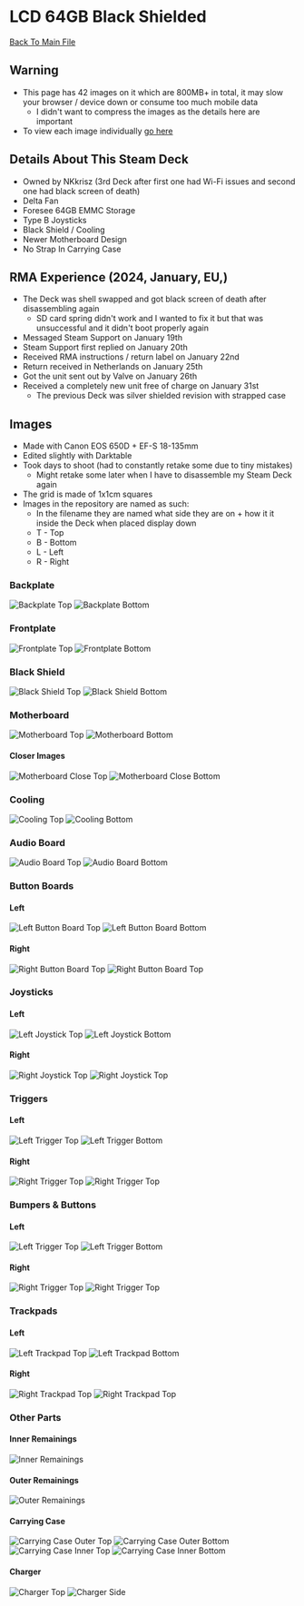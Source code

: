 # LCD 64GB Black Shielded
[Back To Main File](../../README.md)

## Warning
- This page has 42 images on it which are 800MB+ in total, it may slow your browser / device down or consume too much mobile data
    - I didn't want to compress the images as the details here are important
- To view each image individually [go here](https://github.com/NKkrisz/Steam-Deck-Hardware/tree/main/Images/LCD/Black_Shielded_64GB_2024_January)

## Details About This Steam Deck
- Owned by NKkrisz (3rd Deck after first one had Wi-Fi issues and second one had black screen of death)
- Delta Fan
- Foresee 64GB EMMC Storage
- Type B Joysticks
- Black Shield / Cooling
- Newer Motherboard Design
- No Strap In Carrying Case

## RMA Experience (2024, January, EU,)
- The Deck was shell swapped and got black screen of death after disassembling again
    - SD card spring didn't work and I wanted to fix it but that was unsuccessful and it didn't boot properly again
- Messaged Steam Support on January 19th
- Steam Support first replied on January 20th
- Received RMA instructions / return label on January 22nd
- Return received in Netherlands on January 25th
- Got the unit sent out by Valve on January 26th
- Received a completely new unit free of charge on January 31st
    - The previous Deck was silver shielded revision with strapped case

## Images
- Made with Canon EOS 650D + EF-S 18-135mm
- Edited slightly with Darktable
- Took days to shoot (had to constantly retake some due to tiny mistakes)
    - Might retake some later when I have to disassemble my Steam Deck again
- The grid is made of 1x1cm squares
- Images in the repository are named as such:
    - In the filename they are named what side they are on + how it it inside the Deck when placed display down
    - T - Top
    - B - Bottom
    - L - Left
    - R - Right

### Backplate
![Backplate Top](../../Images/LCD/Black_Shielded_64GB_2024_January/NKkrisz_Backplate_T.png)
![Backplate Bottom](../../Images/LCD/Black_Shielded_64GB_2024_January/NKkrisz_Backplate_B.png)

### Frontplate
![Frontplate Top](../../Images/LCD/Black_Shielded_64GB_2024_January/NKkrisz_Frontplate_T.png)
![Frontplate Bottom](../../Images/LCD/Black_Shielded_64GB_2024_January/NKkrisz_Frontplate_B.png)

### Black Shield
![Black Shield Top](../../Images/LCD/Black_Shielded_64GB_2024_January/NKkrisz_Black_Shield_T.png)
![Black Shield Bottom](../../Images/LCD/Black_Shielded_64GB_2024_January/NKkrisz_Black_Shield_B.png)

### Motherboard
![Motherboard Top](../../Images/LCD/Black_Shielded_64GB_2024_January/NKkrisz_Motherboard_T.png)
![Motherboard Bottom](../../Images/LCD/Black_Shielded_64GB_2024_January/NKkrisz_Motherboard_B.png)

#### Closer Images
![Motherboard Close Top](../../Images/LCD/Black_Shielded_64GB_2024_January/NKkrisz_Motherboard_Close_T.png)
![Motherboard Close Bottom](../../Images/LCD/Black_Shielded_64GB_2024_January/NKkrisz_Motherboard_Close_B.png)

### Cooling
![Cooling Top](../../Images/LCD/Black_Shielded_64GB_2024_January/NKkrisz_Cooling_T.png)
![Cooling Bottom](../../Images/LCD/Black_Shielded_64GB_2024_January/NKkrisz_Cooling_B.png)

### Audio Board
![Audio Board Top](../../Images/LCD/Black_Shielded_64GB_2024_January/NKkrisz_Audio_Board_T.png)
![Audio Board Bottom](../../Images/LCD/Black_Shielded_64GB_2024_January/NKkrisz_Audio_Board_B.png)

### Button Boards

#### Left
![Left Button Board Top](../../Images/LCD/Black_Shielded_64GB_2024_January/NKkrisz_L_Button_Board_T.png)
![Left Button Board Bottom](../../Images/LCD/Black_Shielded_64GB_2024_January/NKkrisz_L_Button_Board_B.png)

#### Right
![Right Button Board Top](../../Images/LCD/Black_Shielded_64GB_2024_January/NKkrisz_R_Button_Board_T.png)
![Right Button Board Top](../../Images/LCD/Black_Shielded_64GB_2024_January/NKkrisz_R_Button_Board_B.png)

### Joysticks

#### Left
![Left Joystick Top](../../Images/LCD/Black_Shielded_64GB_2024_January/NKkrisz_L_Joystick_T.png)
![Left Joystick Bottom](../../Images/LCD/Black_Shielded_64GB_2024_January/NKkrisz_L_Joystick_B.png)

#### Right
![Right Joystick Top](../../Images/LCD/Black_Shielded_64GB_2024_January/NKkrisz_R_Joystick_T.png)
![Right Joystick Top](../../Images/LCD/Black_Shielded_64GB_2024_January/NKkrisz_R_Joystick_B.png)

### Triggers

#### Left
![Left Trigger Top](../../Images/LCD/Black_Shielded_64GB_2024_January/NKkrisz_L_Trigger_T.png)
![Left Trigger Bottom](../../Images/LCD/Black_Shielded_64GB_2024_January/NKkrisz_L_Trigger_B.png)

#### Right
![Right Trigger Top](../../Images/LCD/Black_Shielded_64GB_2024_January/NKkrisz_R_Trigger_T.png)
![Right Trigger Top](../../Images/LCD/Black_Shielded_64GB_2024_January/NKkrisz_R_Trigger_B.png)

### Bumpers & Buttons

#### Left
![Left Trigger Top](../../Images/LCD/Black_Shielded_64GB_2024_January/NKkrisz_L_Buttons_Bumper_T.png)
![Left Trigger Bottom](../../Images/LCD/Black_Shielded_64GB_2024_January/NKkrisz_L_Buttons_Bumper_B.png)

#### Right
![Right Trigger Top](../../Images/LCD/Black_Shielded_64GB_2024_January/NKkrisz_R_Buttons_Bumper_T.png)
![Right Trigger Top](../../Images/LCD/Black_Shielded_64GB_2024_January/NKkrisz_R_Buttons_Bumper_B.png)

### Trackpads

#### Left
![Left Trackpad Top](../../Images/LCD/Black_Shielded_64GB_2024_January/NKkrisz_L_Trackpad_T.png)
![Left Trackpad Bottom](../../Images/LCD/Black_Shielded_64GB_2024_January/NKkrisz_L_Trackpad_B.png)

#### Right
![Right Trackpad Top](../../Images/LCD/Black_Shielded_64GB_2024_January/NKkrisz_R_Trackpad_T.png)
![Right Trackpad Top](../../Images/LCD/Black_Shielded_64GB_2024_January/NKkrisz_R_Trackpad_B.png)

### Other Parts

#### Inner Remainings
![Inner Remainings](../../Images/LCD/Black_Shielded_64GB_2024_January/NKkrisz_Inner_Remaining_Parts.png)

#### Outer Remainings
![Outer Remainings](../../Images/LCD/Black_Shielded_64GB_2024_January/NKkrisz_Outer_Remaining_Parts.png)

#### Carrying Case
![Carrying Case Outer Top](../../Images/LCD/Black_Shielded_64GB_2024_January/NKkrisz_Case_Outer_T.png)
![Carrying Case Outer Bottom](../../Images/LCD/Black_Shielded_64GB_2024_January/NKkrisz_Case_Outer_B.png)
![Carrying Case Inner Top](../../Images/LCD/Black_Shielded_64GB_2024_January/NKkrisz_Case_Inner_T.png)
![Carrying Case Inner Bottom](../../Images/LCD/Black_Shielded_64GB_2024_January/NKkrisz_Case_Inner_B.png)

#### Charger
![Charger Top](../../Images/LCD/Black_Shielded_64GB_2024_January/NKkrisz_Charger_Top.png)
![Charger Side](../../Images/LCD/Black_Shielded_64GB_2024_January/NKkrisz_Charger_Side.png)